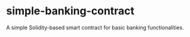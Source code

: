 # simple-banking-contract
A simple Solidity-based smart contract for basic banking functionalities.
